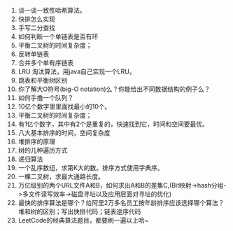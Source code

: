 1. 谈一谈一致性哈希算法。
2. 快排怎么实现
3. 手写二分查找
4. 如何判断一个单链表是否有环
5. 平衡二叉树的时间复杂度；
6. 反转单链表
7. 合并多个单有序链表
8. LRU 淘汰算法，用java自己实现一个LRU。
9. 跳表和平衡树区别
10. 你了解大O符号(big-O notation)么？你能给出不同数据结构的例子么？
11. 如何手撸一个队列？
12. 10亿个数字里里面找最小的10个。
13. 平衡二叉树的时间复杂度；
14. 有1亿个数字，其中有2个是重复的，快速找到它，时间和空间要最优。
15. 八大基本排序的时间，空间复杂度
16. 堆排序的原理
17. 树的几种遍历方式
18. 递归算法
19. 一个乱序数组，求第K大的数。排序方式使用字典序。
20. 一棵二叉树，求最大通路长度。
21. 万亿级别的两个URL文件A和B，如何求出A和B的差集C,(Bit映射->hash分组->多文件读写效率->磁盘寻址以及应用层面对寻址的优化)
22. 最快的排序算法是哪个？给阿里2万多名员工按年龄排序应该选择哪个算法？堆和树的区别；写出快排代码；链表逆序代码
23. LeetCode的经典算法题目，都要刷一遍以上哈~